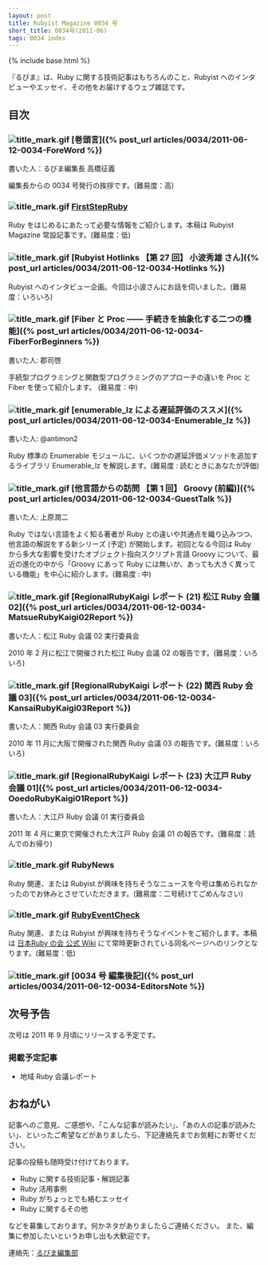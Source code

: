 ```yaml
---
layout: post
title: Rubyist Magazine 0034 号
short_title: 0034号(2011-06)
tags: 0034 index
---
```

{% include base.html %}


『るびま』は、Ruby に関する技術記事はもちろんのこと、Rubyist へのインタビューやエッセイ、その他をお届けするウェブ雑誌です。

## 目次

### ![title_mark.gif]({{site.baseurl}}/images/title_mark.gif) [巻頭言]({% post_url articles/0034/2011-06-12-0034-ForeWord %})

書いた人：るびま編集長 高橋征義

編集長からの 0034 号発行の挨拶です。(難易度：高)

### ![title_mark.gif]({{site.baseurl}}/images/title_mark.gif) [FirstStepRuby](https://github.com/rubima/rubima/blob/master/first_step_ruby/first-step-ruby-2.0.md)

Ruby をはじめるにあたって必要な情報をご紹介します。本稿は Rubyist Magazine 常設記事です。(難易度：低)

### ![title_mark.gif]({{site.baseurl}}/images/title_mark.gif) [Rubyist Hotlinks 【第 27 回】 小波秀雄 さん]({% post_url articles/0034/2011-06-12-0034-Hotlinks %})

Rubyist へのインタビュー企画。今回は小波さんにお話を伺いました。(難易度：いろいろ)

### ![title_mark.gif]({{site.baseurl}}/images/title_mark.gif) [Fiber と Proc ―― 手続きを抽象化する二つの機能]({% post_url articles/0034/2011-06-12-0034-FiberForBeginners %})

書いた人: 郡司啓

手続型プログラミングと関数型プログラミングのアプローチの違いを Proc と Fiber を使って紹介します。 (難易度：中)

### ![title_mark.gif]({{site.baseurl}}/images/title_mark.gif) [enumerable_lz による遅延評価のススメ]({% post_url articles/0034/2011-06-12-0034-Enumerable_lz %})

書いた人: @antimon2

Ruby 標準の Enumerable モジュールに、いくつかの遅延評価メソッドを追加するライブラリ Enumerable_lz を解説します。(難易度 : 読むときにあなたが評価)

### ![title_mark.gif]({{site.baseurl}}/images/title_mark.gif) [他言語からの訪問 【第 1 回】 Groovy (前編)]({% post_url articles/0034/2011-06-12-0034-GuestTalk %})

書いた人: 上原潤二

Ruby ではない言語をよく知る著者が Ruby との違いや共通点を織り込みつつ、他言語の解説をする新シリーズ (予定) が開始します。初回となる今回は Ruby から多大な影響を受けたオブジェクト指向スクリプト言語 Groovy について、最近の進化の中から「Groovy にあって Ruby には無いか、あっても大きく異っている機能」を中心に紹介します。(難易度 : 中)

### ![title_mark.gif]({{site.baseurl}}/images/title_mark.gif) [RegionalRubyKaigi レポート (21) 松江 Ruby 会議 02]({% post_url articles/0034/2011-06-12-0034-MatsueRubyKaigi02Report %})

書いた人：松江 Ruby 会議 02 実行委員会

2010 年 2 月に松江で開催された松江 Ruby 会議 02 の報告です。(難易度：いろいろ)

### ![title_mark.gif]({{site.baseurl}}/images/title_mark.gif) [RegionalRubyKaigi レポート (22) 関西 Ruby 会議 03]({% post_url articles/0034/2011-06-12-0034-KansaiRubyKaigi03Report %})

書いた人：関西 Ruby 会議 03 実行委員会

2010 年 11 月に大阪で開催された関西 Ruby 会議 03 の報告です。(難易度：いろいろ)

### ![title_mark.gif]({{site.baseurl}}/images/title_mark.gif) [RegionalRubyKaigi レポート (23) 大江戸 Ruby 会議 01]({% post_url articles/0034/2011-06-12-0034-OoedoRubyKaigi01Report %})

書いた人：大江戸 Ruby 会議 01 実行委員会

2011 年 4 月に東京で開催された大江戸 Ruby 会議 01 の報告です。(難易度：読んでのお帰り)

### ![title_mark.gif]({{site.baseurl}}/images/title_mark.gif) RubyNews

Ruby 関連、または Rubyist が興味を持ちそうなニュースを今号は集められなかったのでお休みとさせていただきます。(難易度：二号続けてごめんなさい)

### ![title_mark.gif]({{site.baseurl}}/images/title_mark.gif) [RubyEventCheck](http://jp.rubyist.net/?RubyEventCheck)

Ruby 関連、または Rubyist が興味を持ちそうなイベントをご紹介します。本稿は [日本Ruby の会 公式 Wiki](http://jp.rubyist.net/) にて常時更新されている同名ページへのリンクとなります。(難易度：低)

### ![title_mark.gif]({{site.baseurl}}/images/title_mark.gif) [0034 号 編集後記]({% post_url articles/0034/2011-06-12-0034-EditorsNote %})

## 次号予告

次号は 2011 年 9 月頃にリリースする予定です。

### 掲載予定記事

* 地域 Ruby 会議レポート


## おねがい

記事へのご意見、ご感想や、「こんな記事が読みたい」、「あの人の記事が読みたい」、といったご希望などがありましたら、下記連絡先までお気軽にお寄せください。

記事の投稿も随時受け付けております。

* Ruby に関する技術記事・解説記事
* Ruby 活用事例
* Ruby がちょっとでも絡むエッセイ
* Ruby に関するその他


などを募集しております。何かネタがありましたらご連絡ください。
また、編集に参加したいというお申し出も大歓迎です。

連絡先：[るびま編集部](mailto:magazine@ruby-no-kai.org)


